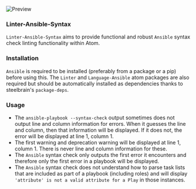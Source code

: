![Preview](https://raw.githubusercontent.com/mschuchard/linter-ansible-syntax/master/linter_ansible_syntax.png)

### Linter-Ansible-Syntax
`Linter-Ansible-Syntax` aims to provide functional and robust `Ansible` syntax check linting functionality within Atom.

### Installation
`Ansible` is required to be installed (preferably from a package or a pip) before using this.  The `Linter` and `Language-Ansible` atom packages are also required but should be automatically installed as dependencies thanks to steelbrain's `package-deps`.

### Usage
- The `ansible-playbook --syntax-check` output sometimes does not output line and column information for errors. When it guesses the line and column, then that information will be displayed. If it does not, the error will be displayed at line 1, column 1.
- The first warning and deprecation warning will be displayed at line 1, column 1. There is never line and column information for these.
- The `Ansible` syntax check only outputs the first error it encounters and therefore only the first error in a playbook will be displayed.
- The `Ansible` syntax check does not understand how to parse task lists that are included as part of a playbook (including roles) and will display `'attribute' is not a valid attribute for a Play` in those instances.

